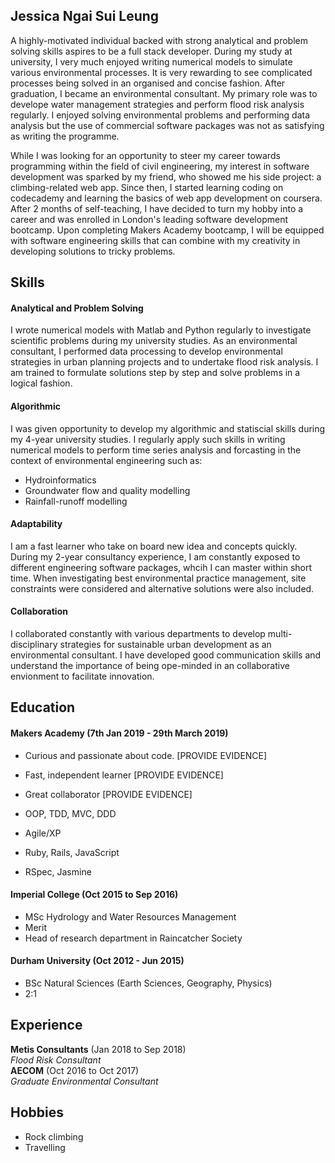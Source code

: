 ## Jessica Ngai Sui Leung

A highly-motivated individual backed with strong analytical and problem solving skills aspires to be a full stack developer. During my study at university, I very much enjoyed writing numerical models to simulate various environmental processes. It is very rewarding to see complicated processes being solved in an organised and concise fashion. After graduation, I became an environmental consultant. My primary role was to develope water management strategies and perform flood risk analysis regularly. I enjoyed solving environmental problems and performing data analysis but the use of commercial software packages was not as satisfying as writing the programme.

While I was looking for an opportunity to steer my career towards programming within the field of civil engineering, my interest in software development was sparked by my friend, who showed me his side project: a climbing-related web app. Since then, I started learning coding on codecademy and learning the basics of web app development on coursera. After 2 months of self-teaching, I have decided to turn my hobby into a career and was enrolled in London's leading software development bootcamp. Upon completing Makers Academy bootcamp, I will be equipped with software engineering skills that can combine with my creativity in developing solutions to tricky problems. 

## Skills


#### Analytical and Problem Solving

I wrote numerical models with Matlab and Python regularly to investigate scientific problems during my university studies. As an environmental consultant, I performed data processing to develop environmental strategies in urban planning projects and to undertake flood risk analysis. I am trained to formulate solutions step by step and solve problems in a logical fashion.

#### Algorithmic 

I was given opportunity to develop my algorithmic and statiscial skills during my 4-year university studies. I regularly apply such skills in writing numerical models to perform time series analysis and forcasting in the context of environmental engineering such as:

- Hydroinformatics
- Groundwater flow and quality modelling
- Rainfall-runoff modelling

#### Adaptability

I am a fast learner who take on board new idea and concepts quickly. During my 2-year consultancy experience, I am constantly exposed to different engineering software packages, whcih I can master within short time. When investigating best environmental practice management, site constraints were considered and alternative solutions were also included. 

#### Collaboration

I collaborated constantly with various departments to develop multi-disciplinary strategies for sustainable urban development as an environmental consultant. I have developed good communication skills and understand the importance of being ope-minded in an collaborative envionment to facilitate innovation.

## Education

#### Makers Academy (7th Jan 2019 - 29th March 2019)

- Curious and passionate about code. [PROVIDE EVIDENCE]
- Fast, independent learner [PROVIDE EVIDENCE]
- Great collaborator [PROVIDE EVIDENCE]

- OOP, TDD, MVC, DDD
- Agile/XP
- Ruby, Rails, JavaScript
- RSpec, Jasmine

#### Imperial College (Oct 2015 to Sep 2016)

- MSc Hydrology and Water Resources Management
- Merit
- Head of research department in Raincatcher Society

#### Durham University (Oct 2012 - Jun 2015)

- BSc Natural Sciences (Earth Sciences, Geography, Physics)
- 2:1

## Experience

**Metis Consultants** (Jan 2018 to Sep 2018)    
*Flood Risk Consultant*  
**AECOM** (Oct 2016 to Oct 2017)   
*Graduate Environmental Consultant*  

## Hobbies

- Rock climbing
- Travelling
